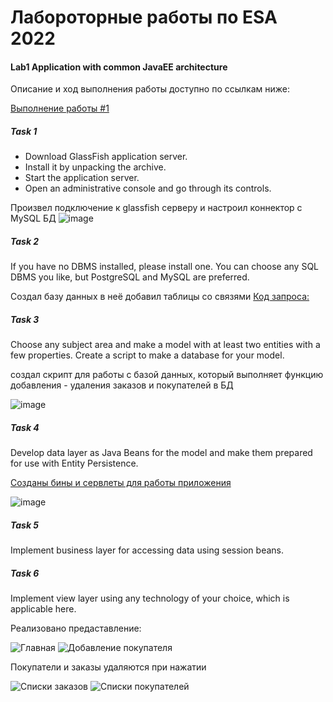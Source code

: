 # Лабороторные работы по ESA 2022

#### Lab1 Application with common JavaEE architecture

Описание и ход выполнения работы доступно по ссылкам ниже:

[Выполнение работы #1](https://github.com/bnepryakhin63/ssau2022/tree/main/ESA/JavaEE_Lab1_Orders)

##### Task 1
- Download GlassFish application server.
- Install it by unpacking the archive.
- Start the application server.
- Open an administrative console and go through its controls.

Произвел подключение к glassfish серверу и настроил коннектор с MySQL БД
![image](https://user-images.githubusercontent.com/53073280/212570612-6d78f760-f9d8-4053-99f5-3e1079ee0885.png)


##### Task 2
If you have no DBMS installed, please install one. You can choose any SQL DBMS you like, but PostgreSQL and MySQL are preferred.

Создал базу данных в неё добавил таблицы со связями
[Код запроса:](https://github.com/bnepryakhin63/ssau2022/blob/main/ESA/JavaEE_Lab1_Orders/MysqSQL.txt) 

##### Task 3
Choose any subject area and make a model with at least two entities with a few properties.
Create a script to make a database for your model.

создал скрипт для работы с базой данных, который выполняет функцию добавления - удаления заказов и покупателей в БД

![image](https://user-images.githubusercontent.com/53073280/212570717-4a2d075d-8643-400b-bdf2-5763f374ad72.png)


##### Task 4
Develop data layer as Java Beans for the model and make them prepared for use with Entity Persistence.

[Созданы бины и сервлеты для работы приложения](https://github.com/bnepryakhin63/ssau2022/tree/main/ESA/JavaEE_Lab1_Orders/src/main/java/com/example) 



![image](https://user-images.githubusercontent.com/53073280/212570693-74e030b8-29a3-47ef-8fea-ff671a0c3893.png)

##### Task 5
Implement business layer for accessing data using session beans.

##### Task 6
Implement view layer using any technology of your choice, which is applicable here.

Реализовано предаставление:

![Главная](https://user-images.githubusercontent.com/53073280/212570644-e263e92d-2155-4422-a35b-28d58ef96cf5.png)
![Добавление покупателя](https://user-images.githubusercontent.com/53073280/212570660-f5468830-464c-4f32-9a7e-2d6a273975e4.png)

Покупатели и заказы удаляются при нажатии

![Списки заказов](https://user-images.githubusercontent.com/53073280/212570668-8c396bc5-85da-4321-b381-86bcc30f419c.png)
![Списки покупателей](https://user-images.githubusercontent.com/53073280/212570672-9b36fc2d-7ce8-4971-a094-57f0cbaabff5.png)



